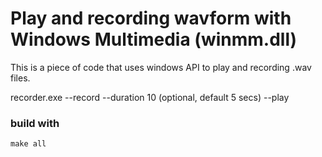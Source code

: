 # Play and recording wavform with Windows Multimedia (winmm.dll)

This is a piece of code that uses windows API to play and recording .wav files.


recorder.exe --record <filename> --duration 10 (optional, default 5 secs)
	         --play <filename>

### build with
``` 
make all
```
